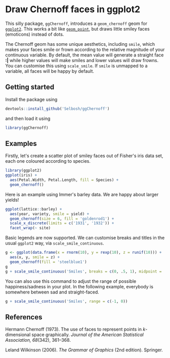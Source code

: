 # Draw Chernoff faces in ggplot2

This silly package, `ggChernoff`, introduces a `geom_chernoff` geom for [`ggplot2`](http://ggplot2.org).
This works a bit like [`geom_point`](http://docs.ggplot2.org/current/geom_point.html),
but draws little smiley faces (emoticons) instead of dots.

The Chernoff geom has some unique aesthetics, including `smile`,
which makes your faces smile or frown according to the relative magnitude of your continuous variable.
By default, the mean value will generate a straight face **:|** while higher values will make smiles and lower values will draw frowns. You can customise this using `scale_smile`.
If `smile` is unmapped to a variable, all faces will be happy by default.

## Getting started

Install the package using
```r
devtools::install_github('Selbosh/ggChernoff')
```
and then load it using
```r
library(ggChernoff)
```

## Examples

Firstly, let's create a scatter plot of smiley faces out of Fisher's iris data set, each one coloured according to species.
```r
library(ggplot2)
ggplot(iris) +
  aes(Petal.Width, Petal.Length, fill = Species) +
  geom_chernoff()
```

Here is an example using Immer's barley data. We are happy about larger yields!
```r
ggplot(lattice::barley) +
  aes(year, variety, smile = yield) +
  geom_chernoff(size = 6, fill = 'goldenrod1') +
  scale_x_discrete(limits = c('1931', '1932')) +
  facet_wrap(~ site)
```

Basic legends are now supported. We can customise breaks and titles in the usual `ggplot2` way, via `scale_smile_continuous`.

```r
g <- ggplot(data.frame(x = rnorm(10), y = rexp(10), z = runif(10))) +
  aes(x, y, smile = z) +
  geom_chernoff(fill = 'steelblue1')
g
g + scale_smile_continuous('Smiles', breaks = c(0, .5, 1), midpoint = .5)
```

You can also use this command to adjust the range of possible happiness/sadness in your plot. In the following example, everybody is somewhere between sad and straight-faced.

```r
g + scale_smile_continuous('Smiles', range = c(-1, 0))
```

## References
Hermann Chernoff (1973).
The use of faces to represent points in *k*-dimensional space graphically.
*Journal of the American Statistical Association, 68*(342), 361–368.

Leland Wilkinson (2006).
*The Grammar of Graphics* (2nd edition).
Springer.
